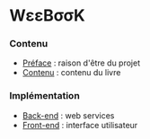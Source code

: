 # WεεBσσK

### Contenu

- [Préface](https://github.com/weebook-org/preface/blob/master/README.md) : raison d'être du projet
- [Contenu](https://github.com/weebook-org/core/tree/master/weebook) : contenu du livre

### Implémentation

- [Back-end](https://github.com/weebook-org/introduction/blob/master/README.md) : web services
- [Front-end](https://github.com/weebook-org/content/blob/master/README.md) : interface utilisateur
